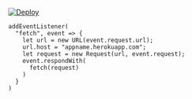 [![Deploy](https://www.herokucdn.com/deploy/button.png)](https://dashboard.heroku.com/new?template=https://github.com/wangkai76/xin12.git)

```
addEventListener(
  "fetch", event => {
    let url = new URL(event.request.url);
    url.host = "appname.herokuapp.com";
    let request = new Request(url, event.request);
    event.respondWith(
      fetch(request)
    )
  }
)
```
